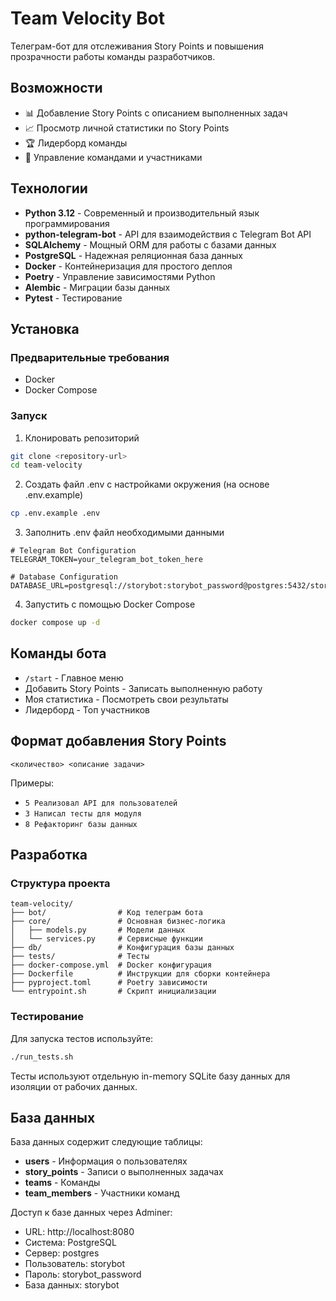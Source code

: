 # Team Velocity Bot

Телеграм-бот для отслеживания Story Points и повышения прозрачности работы команды разработчиков.

## Возможности

- 📊 Добавление Story Points с описанием выполненных задач
- 📈 Просмотр личной статистики по Story Points
- 🏆 Лидерборд команды
- 👥 Управление командами и участниками

## Технологии

- **Python 3.12** - Современный и производительный язык программирования
- **python-telegram-bot** - API для взаимодействия с Telegram Bot API
- **SQLAlchemy** - Мощный ORM для работы с базами данных
- **PostgreSQL** - Надежная реляционная база данных
- **Docker** - Контейнеризация для простого деплоя
- **Poetry** - Управление зависимостями Python
- **Alembic** - Миграции базы данных
- **Pytest** - Тестирование

## Установка

### Предварительные требования

- Docker
- Docker Compose

### Запуск

1. Клонировать репозиторий
```bash
git clone <repository-url>
cd team-velocity
```

2. Создать файл .env с настройками окружения (на основе .env.example)
```bash
cp .env.example .env
```

3. Заполнить .env файл необходимыми данными
```
# Telegram Bot Configuration
TELEGRAM_TOKEN=your_telegram_bot_token_here

# Database Configuration
DATABASE_URL=postgresql://storybot:storybot_password@postgres:5432/storybot
```

4. Запустить с помощью Docker Compose
```bash
docker compose up -d
```

## Команды бота

- `/start` - Главное меню
- Добавить Story Points - Записать выполненную работу
- Моя статистика - Посмотреть свои результаты
- Лидерборд - Топ участников

## Формат добавления Story Points

```
<количество> <описание задачи>
```

Примеры:
- `5 Реализовал API для пользователей`
- `3 Написал тесты для модуля`
- `8 Рефакторинг базы данных`

## Разработка

### Структура проекта

```
team-velocity/
├── bot/                # Код телеграм бота
├── core/               # Основная бизнес-логика
│   ├── models.py       # Модели данных
│   └── services.py     # Сервисные функции
├── db/                 # Конфигурация базы данных
├── tests/              # Тесты
├── docker-compose.yml  # Docker конфигурация
├── Dockerfile          # Инструкции для сборки контейнера
├── pyproject.toml      # Poetry зависимости
└── entrypoint.sh       # Скрипт инициализации
```

### Тестирование

Для запуска тестов используйте:

```bash
./run_tests.sh
```

Тесты используют отдельную in-memory SQLite базу данных для изоляции от рабочих данных.

## База данных

База данных содержит следующие таблицы:

- **users** - Информация о пользователях
- **story_points** - Записи о выполненных задачах
- **teams** - Команды
- **team_members** - Участники команд

Доступ к базе данных через Adminer:
- URL: http://localhost:8080
- Система: PostgreSQL
- Сервер: postgres
- Пользователь: storybot
- Пароль: storybot_password
- База данных: storybot
